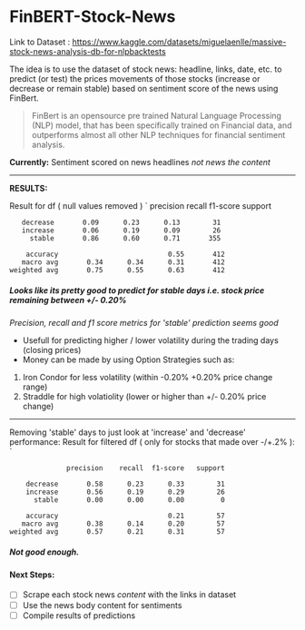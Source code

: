 # FinBERT-Stock-News



Link to Dataset : https://www.kaggle.com/datasets/miguelaenlle/massive-stock-news-analysis-db-for-nlpbacktests

The idea is to use the dataset of stock news: headline, links, date, etc. to predict (or test) the prices movements of those stocks (increase or decrease or remain stable) based on sentiment score of the news using FinBert. 
> FinBert is an opensource pre trained Natural Language Processing (NLP) model, that has been specifically trained on Financial data, and outperforms almost all other NLP techniques for financial sentiment analysis.

**Currently:** Sentiment scored on news headlines *not news the content* <br>

---

**RESULTS:** 

Result for df ( null values removed )
`
                precision    recall  f1-score   support

       decrease       0.09      0.23      0.13        31
       increase       0.06      0.19      0.09        26
         stable       0.86      0.60      0.71       355

        accuracy                           0.55       412
       macro avg       0.34      0.34      0.31       412
    weighted avg       0.75      0.55      0.63       412


##### Looks like its pretty good to predict for stable days i.e. stock price remaining between +/- 0.20%
*Precision, recall and f1 score metrics for 'stable' prediction seems good*
-  Usefull for predicting higher / lower volatility during the trading days  (closing prices)
-  Money can be made by using Option Strategies such as: 
  1. Iron Condor for less volatility (within -0.20% +0.20% price change range)
  2. Straddle for high volatiolity (lower or higher than +/- 0.20% price change)


---

Removing 'stable' days to just look at 'increase' and 'decrease' performance:
Result for filtered df ( only for stocks that made over -/+.2% ):
`

                  precision    recall  f1-score   support

        decrease       0.58      0.23      0.33        31
        increase       0.56      0.19      0.29        26
          stable       0.00      0.00      0.00         0

        accuracy                           0.21        57
       macro avg       0.38      0.14      0.20        57
    weighted avg       0.57      0.21      0.31        57


##### Not good enough.


#### **Next Steps:** 
-  [ ] Scrape each stock news *content* with the links in dataset
-  [ ] Use the news body content for sentiments
-  [ ] Compile results of predictions 
